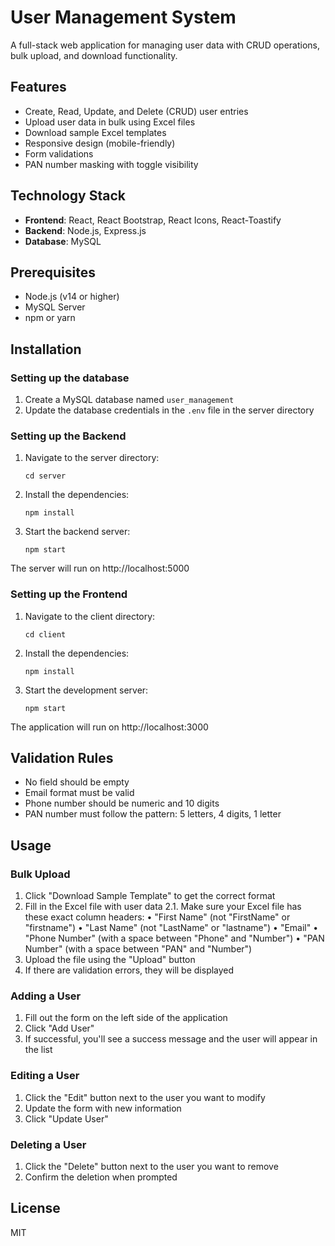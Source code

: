# User Management System

A full-stack web application for managing user data with CRUD operations, bulk upload, and download functionality.

## Features

- Create, Read, Update, and Delete (CRUD) user entries
- Upload user data in bulk using Excel files
- Download sample Excel templates
- Responsive design (mobile-friendly)
- Form validations
- PAN number masking with toggle visibility

## Technology Stack

- **Frontend**: React, React Bootstrap, React Icons, React-Toastify
- **Backend**: Node.js, Express.js
- **Database**: MySQL

## Prerequisites

- Node.js (v14 or higher)
- MySQL Server
- npm or yarn

## Installation

### Setting up the database

1. Create a MySQL database named `user_management`
2. Update the database credentials in the `.env` file in the server directory

### Setting up the Backend

1. Navigate to the server directory:
   ```
   cd server
   ```

2. Install the dependencies:
   ```
   npm install
   ```

3. Start the backend server:
   ```
   npm start
   ```

The server will run on http://localhost:5000

### Setting up the Frontend

1. Navigate to the client directory:
   ```
   cd client
   ```

2. Install the dependencies:
   ```
   npm install
   ```

3. Start the development server:
   ```
   npm start
   ```

The application will run on http://localhost:3000

## Validation Rules

- No field should be empty
- Email format must be valid
- Phone number should be numeric and 10 digits
- PAN number must follow the pattern: 5 letters, 4 digits, 1 letter

## Usage

### Bulk Upload

1. Click "Download Sample Template" to get the correct format
2. Fill in the Excel file with user data
   2.1. Make sure your Excel file has these exact column headers:
   •  "First Name" (not "FirstName" or "firstname")
   •  "Last Name" (not "LastName" or "lastname")
   •  "Email"
   •  "Phone Number" (with a space between "Phone" and "Number")
   •  "PAN Number" (with a space between "PAN" and "Number")
3. Upload the file using the "Upload" button
4. If there are validation errors, they will be displayed

### Adding a User

1. Fill out the form on the left side of the application
2. Click "Add User"
3. If successful, you'll see a success message and the user will appear in the list

### Editing a User

1. Click the "Edit" button next to the user you want to modify
2. Update the form with new information
3. Click "Update User"

### Deleting a User

1. Click the "Delete" button next to the user you want to remove
2. Confirm the deletion when prompted



## License

MIT
